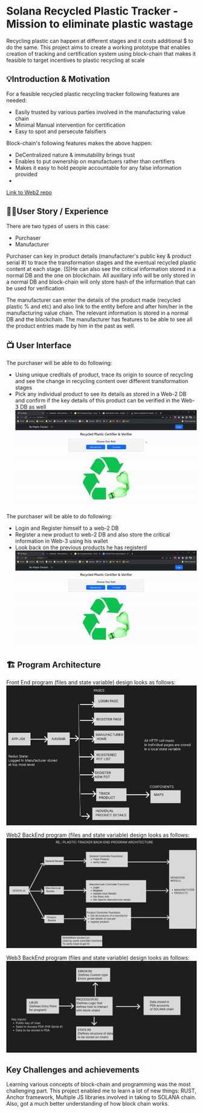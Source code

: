 # Solana Recycled Plastic Tracker - Mission to eliminate plastic wastage
Recycling plastic can happen at different stages and it costs additional $ to do the same. This project aims to create a working prototype that enables creation of tracking and certification system using block-chain that makes it feasible to target incentives to plastic recycling at scale 

## 💡Introduction & Motivation
For a feasible recycled plastic recycling tracker following features are needed:
- Easily trusted by various parties involved in the manufacturing value chain
- Minimal Manual intervention for certification 
- Easy to spot and persecute falsifiers

Block-chain's following features makes the above happen:
- DeCentralized nature & immutability brings trust
- Enables to put ownership on manufactuers rather than certifiers
- Makes it easy to hold people accountable for any false information provided
- 
[Link to Web2 repo](https://github.com/antoponselvan/RecycledPlasticTracker_Web2portion.git)


## 🧑‍💼User Story / Experience
There are two types of users in this case:
- Purchaser 
- Manufacturer

Purchaser can key in product details (manufacturer's public key & product serial #) to trace the transformation stages and the eventual recycled plastic content at each stage. (S)He can also see the critical information stored in a normal DB and the one on blockchain. All auxillary info will be only stored in a normal DB and block-chain will only store hash of the information that can be used for verification

The manufacturer can enter the details of the product made (recycled plastic % and etc) and also link to the entity before and after him/her in the manufacturing value chain. The relevant information is stored in a normal DB and the blockchain. The manufacturer has features to be able to see all the product entries made by him in the past as well. 


## 📺 User Interface
The purchaser will be able to do following:
- Using unique credtials of  product, trace its origin to source of recycling and see the change in recycling content over different transformation stages
- Pick any individual product to see its details as stored in a Web-2 DB and confirm if the key details of this product can be verified in the Web-3 DB as well
![User Interface](/assets/UserStoryPurchaser.gif)

The purchaser will be able to do following:
- Login and Register himself to a web-2 DB
- Register a new product to web-2 DB and also store the critical information in Web-3 using his wallet
- Look back on the previous products he has registerd
![User Interface](/assets/UserStoryManufacturer.gif)


## 🏗️ Program Architecture
Front End program (files and state variable) design looks as follows:
![Front End Design](/assets/RePlasticTracker_FrontEnd.jpg)


Web2 BackEnd program (files and state variable) design looks as follows:
![Front End Design](/assets/RePlasticTracker_BackEnd_Web2.jpg)


Web3 BackEnd program (files and state variable) design looks as follows:
![Front End Design](/assets/RePlasticTracker_BackEnd_Web3.jpg)



## Key Challenges and achievements
Learning various concepts of block-chain and programming was the most challenging part. This project enabled me to learn a lot of new things:
RUST, Anchor framework, Multiple JS libraries involved in taking to SOLANA chain. Also, got a much better understanding of how block chain works.